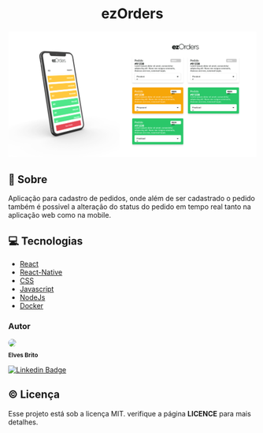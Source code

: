 <h1 align="center">ezOrders</h1>

<span align="center">
<img src="ezImage.png"/></span>


## 📝 Sobre
Aplicação para cadastro de pedidos, onde além de ser cadastrado o pedido também é possivel a alteração do status do pedido em tempo real tanto na aplicação web como na mobile.


## 💻 Tecnologias
- [React](https://pt-br.reactjs.org/)
- [React-Native](https://reactnative.dev/)
- [CSS](https://www.w3.org/Style/CSS/Overview.en.html)
- [Javascript](https://developer.mozilla.org/pt-BR/docs/Web/JavaScript)
- [NodeJs](https://nodejs.org/)
- [Docker](https://www.docker.com/)


### Autor

<img style="border-radius: 50%;" src="https://avatars3.githubusercontent.com/u/50971534?s=460&u=e96a212ba23f0a02b5cd1c244c1b874c20aed4f2&v=4" width="40px"/>
</br>
<sub><b>Elves Brito</b></sub>

[![Linkedin Badge](https://img.shields.io/badge/-Elves-blue?style=flat-square&logo=Linkedin&logoColor=White&link=https://www.linkedin.com/in/elvesbd/)](https://www.linkedin.com/in/elvesbd/)


## ©️ Licença
Esse projeto está sob a licença MIT. verifique a página **LICENCE** para mais detalhes.



